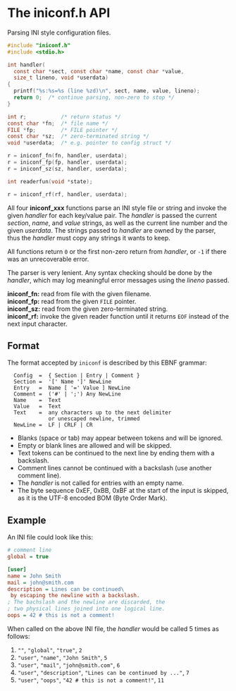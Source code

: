 # The iniconf.h API

Parsing INI style configuration files.

```C
#include "iniconf.h"
#include <stdio.h>

int handler(
  const char *sect, const char *name, const char *value,
  size_t lineno, void *userdata)
{
  printf("%s:%s=%s (line %zd)\n", sect, name, value, lineno);
  return 0;  /* continue parsing, non-zero to stop */
}

int r;           /* return status */
const char *fn;  /* file name */
FILE *fp;        /* FILE pointer */
const char *sz;  /* zero-terminated string */
void *userdata;  /* e.g. pointer to config struct */

r = iniconf_fn(fn, handler, userdata);
r = iniconf_fp(fp, handler, userdata);
r = iniconf_sz(sz, handler, userdata);

int readerfun(void *state);

r = iniconf_rf(rf, handler, userdata);
```

All four **iniconf_xxx** functions parse an INI style file or
string and invoke the given *handler* for each key/value pair.
The *handler* is passed the current *section*, *name*, and *value*
strings, as well as the current line number and the given *userdata*.
The strings passed to *handler* are owned by the parser, thus the
*handler* must copy any strings it wants to keep.

All functions return `0` or the first non-zero return from *handler*,
or `-1` if there was an unrecoverable error.

The parser is very lenient. Any syntax checking should be done
by the *handler*, which may log meaningful error messages
using the *lineno* passed.

**iniconf_fn:** read from file with the given filename.  
**iniconf_fp:** read from the given `FILE` pointer.  
**iniconf_sz:** read from the given zero-terminated string.  
**iniconf_rf:** invoke the given reader function until it
 returns `EOF` instead of the next input character.

## Format

The format accepted by `iniconf` is described
by this EBNF grammar:

```text
  Config  =  { Section | Entry | Comment }
  Section =  '[' Name ']' NewLine
  Entry   =  Name [ '=' Value ] NewLine
  Comment =  ('#' | ';') Any NewLine
  Name    =  Text
  Value   =  Text
  Text    =  any characters up to the next delimiter
             or unescaped newline, trimmed
  NewLine =  LF | CRLF | CR
```

- Blanks (space or tab) may appear between tokens and will be ignored.
- Empty or blank lines are allowed and will be skipped.
- Text tokens can be continued to the next line
  by ending them with a backslash.
- Comment lines cannot be continued with a backslash
  (use another comment line).
- The *handler* is not called for entries with an empty name.
- The byte sequence 0xEF, 0xBB, 0xBF at the start of the input
  is skipped, as it is the UTF-8 encoded BOM (Byte Order Mark).

## Example

An INI file could look like this:

```ini
# comment line
global = true

[user]
name = John Smith
mail = john@smith.com
description = Lines can be continued\
 by escaping the newline with a backslash.
; The bachslash and the newline are discarded, the
; two physical lines joined into one logical line.
oops = 42 # this is not a comment!
```

When called on the above INI file, the *handler*
would be called 5 times as follows:

1. `""`, `"global"`, `"true"`, `2`
2. `"user"`, `"name"`, `"John Smith"`, `5`
3. `"user"`, `"mail"`, `"john@smith.com"`, `6`
4. `"user"`, `"description"`, `"Lines can be continued by ..."`, `7`
5. `"user"`, `"oops"`, `"42 # this is not a comment!"`, `11`
